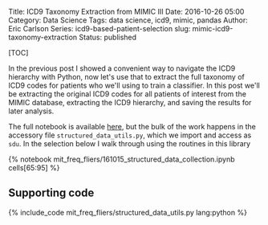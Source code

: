 Title: ICD9 Taxonomy Extraction from MIMIC III
Date: 2016-10-26 05:00
Category: Data Science
Tags: data science, icd9, mimic, pandas
Author: Eric Carlson
Series: icd9-based-patient-selection
slug: mimic-icd9-taxonomy-extraction
Status: published

[TOC]

In the previous post I showed a convenient way to navigate the ICD9 hierarchy with Python, now let's
use that to extract the full taxonomy of ICD9 codes for patients who we'll using to train a 
classifier.  In this post we'll be extracting the original ICD9 codes for all patients of interest
from the MIMIC database, extracting the ICD9 hierarchy, and saving the results for later analysis. 

The full notebook is available [here](/notebooks/mit_freq_fliers/161015_structured_data_collection.ipynb), 
but the bulk of the work happens in the accessory file `structured_data_utils.py`, which we import 
and access as `sdu`.  In the selection below I walk through using the routines in this library  

{% notebook mit_freq_fliers/161015_structured_data_collection.ipynb cells[65:95] %}

## Supporting code

{% include_code mit_freq_fliers/structured_data_utils.py lang:python %}

